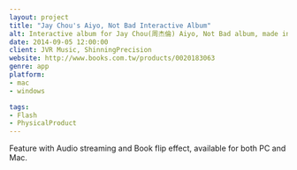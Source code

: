 ```yaml
---
layout: project
title: "Jay Chou's Aiyo, Not Bad Interactive Album"
alt: Interactive album for Jay Chou(周杰倫) Aiyo, Not Bad album, made in Adobe Flash
date: 2014-09-05 12:00:00
client: JVR Music, ShinningPrecision
website: http://www.books.com.tw/products/0020183063
genre: app
platform:
- mac
- windows

tags:
- Flash
- PhysicalProduct
---
```

Feature with Audio streaming and Book flip effect, available for both PC and Mac.